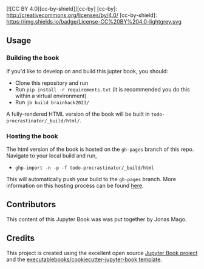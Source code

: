 [![CC BY 4.0][cc-by-shield]][cc-by]
[cc-by]: http://creativecommons.org/licenses/by/4.0/
[cc-by-shield]: https://img.shields.io/badge/License-CC%20BY%204.0-lightgrey.svg

## Usage

### Building the book

If you'd like to develop on and build this jupter book, you should:

- Clone this repository and run
- Run `pip install -r requirements.txt` (it is recommended you do this within a virtual environment)
- Run `jb build brainhack2023/`

A fully-rendered HTML version of the book will be built in `todo-procrastinator/_build/html/`.

### Hosting the book

The html version of the book is hosted on the `gh-pages` branch of this repo. Navigate to your local build and run,
- `ghp-import -n -p -f todo-procrastinator/_build/html`

This will automatically push your build to the `gh-pages` branch. More information on this hosting process can be found [here](https://jupyterbook.org/publish/gh-pages.html#manually-host-your-book-with-github-pages).

## Contributors

This content of this Jupyter Book was was put together by Jonas Mago. 

## Credits

This project is created using the excellent open source [Jupyter Book project](https://jupyterbook.org/) and the [executablebooks/cookiecutter-jupyter-book template](https://github.com/executablebooks/cookiecutter-jupyter-book).